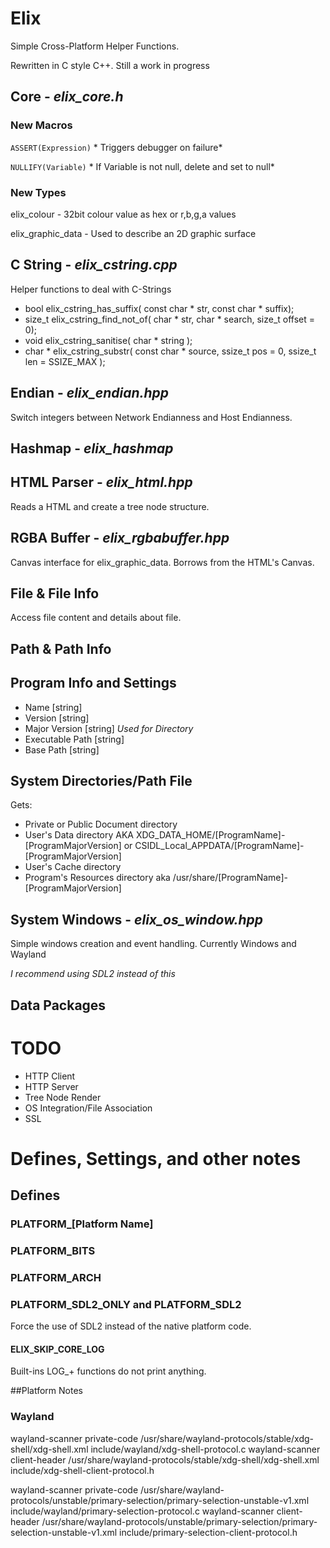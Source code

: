 Elix
====================================
Simple Cross-Platform Helper Functions.

Rewritten in C style C++. Still a work in progress


## Core - *elix_core.h*
### New Macros
`ASSERT(Expression)` * Triggers debugger on failure*

`NULLIFY(Variable)` * If Variable is not null, delete and set to null*

### New Types
elix_colour - 32bit colour value as hex or r,b,g,a values

elix_graphic_data - Used to describe an 2D graphic surface

## C String - *elix_cstring.cpp*
Helper functions to deal with C-Strings
- bool elix_cstring_has_suffix( const char * str, const char * suffix);
- size_t elix_cstring_find_not_of( char * str, char * search, size_t offset = 0);
- void  elix_cstring_sanitise( char * string );
- char * elix_cstring_substr( const char * source, ssize_t pos = 0, ssize_t len = SSIZE_MAX );

## Endian - *elix_endian.hpp*
Switch integers between Network Endianness and Host Endianness.

## Hashmap - *elix_hashmap*


## HTML Parser - *elix_html.hpp*
Reads a HTML and create a tree node structure.

## RGBA Buffer - *elix_rgbabuffer.hpp*
Canvas interface for elix_graphic_data. Borrows from the HTML's Canvas.

## File & File Info
Access file content and details about file.

## Path & Path Info

## Program Info and Settings
 - Name [string]
 - Version [string]
 - Major Version [string] *Used for Directory*
 - Executable Path [string]
 - Base Path [string]

## System Directories/Path File
Gets:
* Private or Public Document directory
* User's Data directory AKA XDG_DATA_HOME/[ProgramName]-[ProgramMajorVersion] or CSIDL_Local_APPDATA/[ProgramName]-[ProgramMajorVersion]
* User's Cache directory
* Program's Resources directory aka /usr/share/[ProgramName]-[ProgramMajorVersion]

## System Windows - *elix_os_window.hpp*
Simple windows creation and event handling. Currently Windows and Wayland

*I recommend using SDL2 instead of this*

## Data Packages


# TODO
* HTTP Client
* HTTP Server
* Tree Node Render
* OS Integration/File Association
* SSL




# Defines, Settings, and other notes

## Defines

### PLATFORM_[Platform Name]

### PLATFORM_BITS
### PLATFORM_ARCH

### PLATFORM_SDL2_ONLY and PLATFORM_SDL2
Force the use of SDL2 instead of the native platform code.


#### ELIX_SKIP_CORE_LOG
Built-ins LOG_+ functions do not print anything.






##Platform Notes
### Wayland
wayland-scanner private-code /usr/share/wayland-protocols/stable/xdg-shell/xdg-shell.xml include/wayland/xdg-shell-protocol.c
wayland-scanner client-header /usr/share/wayland-protocols/stable/xdg-shell/xdg-shell.xml include/xdg-shell-client-protocol.h


wayland-scanner private-code /usr/share/wayland-protocols/unstable/primary-selection/primary-selection-unstable-v1.xml include/wayland/primary-selection-protocol.c
wayland-scanner client-header /usr/share/wayland-protocols/unstable/primary-selection/primary-selection-unstable-v1.xml include/primary-selection-client-protocol.h
